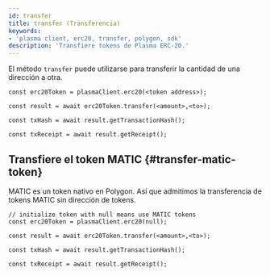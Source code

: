 ```yaml
---
id: transfer
title: transfer (Transferencia)
keywords:
- 'plasma client, erc20, transfer, polygon, sdk'
description: 'Transfiere tokens de Plasma ERC-20.'
---
```


El método `transfer` puede utilizarse para transferir la cantidad de una dirección a otra.

```
const erc20Token = plasmaClient.erc20(<token address>);

const result = await erc20Token.transfer(<amount>,<to>);

const txHash = await result.getTransactionHash();

const txReceipt = await result.getReceipt();

```

## Transfiere el token MATIC {#transfer-matic-token}

MATIC es un token nativo en Polygon. Así que admitimos la transferencia de tokens MATIC sin dirección de tokens.

```
// initialize token with null means use MATIC tokens
const erc20Token = plasmaClient.erc20(null);

const result = await erc20Token.transfer(<amount>,<to>);

const txHash = await result.getTransactionHash();

const txReceipt = await result.getReceipt();
```
